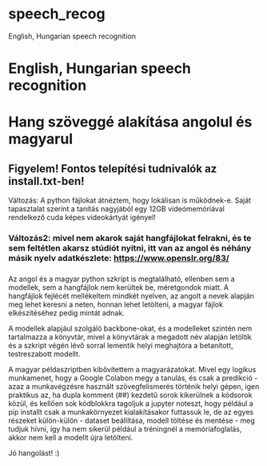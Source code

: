 # speech_recog
English, Hungarian speech recognition

# English, Hungarian speech recognition
# Hang szöveggé alakítása angolul és magyarul

## Figyelem! Fontos telepítési tudnivalók az install.txt-ben!

Változás: A python fájlokat átnéztem, hogy lokálisan is működnek-e. Saját tapasztalat szerint a tanítás nagyjából egy 12GB videómemóriával rendelkező cuda képes videokártyát igényel!
### Változás2: mivel nem akarok saját hangfájlokat felrakni, és te sem feltétlen akarsz stúdiót nyitni, itt van az angol és néhány másik nyelv adatkészlete: https://www.openslr.org/83/
###

Az angol és a magyar python szkript is megtalálható, ellenben sem a modellek, sem a hangfájlok nem kerültek be, méretgondok miatt.
A hangfájlok fejlécét mellékeltem mindkét nyelven, az angolt a nevek alapján meg lehet keresni a neten, honnan lehet letölteni, a magyar fájlok elkészítéséhez pedig mintát adnak.

A modellek alapjául szolgáló backbone-okat, és a modelleket szintén nem tartalmazza a könyvtár, mivel a könyvtárak a megadott név alapján letöltik és a szkript végén lévő sorral lementik helyi meghajtóra a betanított, testreszabott modellt.

A magyar példaszriptben kibővítettem a magyarázatokat. Mivel egy logikus munkamenet, hogy a Google Colabon megy a tanulás, és csak a predikció - azaz a munkavégzésre használt szövegfelismerés történik helyi gépen, igen praktikus az, ha dupla komment (##) kezdetű sorok kikerülnek a kódsorok közül, és kellően sok kódblokkra tagoljuk a jupyter noteszt, hogy például a pip installt csak a munkakörnyezet kialakításakor futtassuk le, de az egyes részeket külön-külön - dataset beállítása, modell töltése és mentése - meg tudjuk hívni, így ha nem sikerül például a tréningnél a memóriafoglalás, akkor nem kell a modellt újra letölteni.

Jó hangolást! :)
